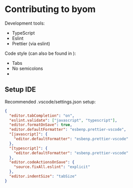 # Contributing to byom

Development tools:
- TypeScript
- Eslint
- Prettier (via eslint)

Code style (can also be found in ):
- Tabs
- No semicolons
- 

## Setup IDE

Recommended .vscode/settings.json setup:

```json
{
  "editor.tabCompletion": "on",
  "eslint.validate": ["javascript", "typescript"],
  "editor.formatOnSave": true,
  "editor.defaultFormatter": "esbenp.prettier-vscode",
  "[javascript]": {
    "editor.defaultFormatter": "esbenp.prettier-vscode"
  },
  "[typescript]": {
    "editor.defaultFormatter": "esbenp.prettier-vscode"
  },
  "editor.codeActionsOnSave": {
    "source.fixAll.eslint": "explicit"
  },
  "editor.indentSize": "tabSize"
}
```
